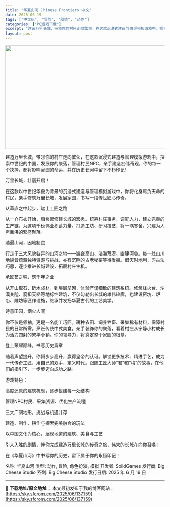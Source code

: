 ```yaml
---
title: "华夏山河 Chinese Frontiers 中文"
date: 2025-06-19
tags: ["中世纪", "冒险", "剧情", "动作"]
categories: ["PC游戏下载"]
excerpt: "建造万里长城，带领你的村庄走向繁荣，在这款沉浸式建造与管理模拟游戏中，探索中世纪的中国，发展你的聚落，管理村民NPC，亲手建造宏伟奇观，你的每一个抉择，都将影响家园的命运，并在历史长河中留下不朽印记! 万里长城，壮丽开启！ 在这款以中世纪华夏为背景的沉浸式建造与管理模拟游戏中，你将化身肩负天命的村民&hellip;"
layout: post
---
```


<img class="aligncenter size-full wp-image-137160" src="https://sky.sfcrom.com/wp-content/uploads/2025/06/2025061913191543.webp" alt="" width="700" height="327" />

建造万里长城，带领你的村庄走向繁荣，在这款沉浸式建造与管理模拟游戏中，探索中世纪的中国，发展你的聚落，管理村民NPC，亲手建造宏伟奇观，你的每一个抉择，都将影响家园的命运，并在历史长河中留下不朽印记!

万里长城，壮丽开启！

在这款以中世纪华夏为背景的沉浸式建造与管理模拟游戏中，你将化身肩负天命的村民，亲手修筑万里长城，发展家园，书写一段传世匠心传奇。

从草庐之中起步，踏上工匠之路

从一介布衣开始，肩负起修建长城的宏愿。统筹村庄事务，调配人力，建立完善的生产链，为这项千秋伟业积蓄力量。打造工坊、研习技艺，将一隅寒舍，兴建为人声鼎沸的繁盛聚落。

踏遍山河，因地制宜

行走于三大风貌各异的山河之地——巍巍高山、浩瀚荒漠、幽静河谷。每一处山川地貌皆蕴藏独特资源与挑战，亦有沉睡的古老秘密等待发掘。借天时地利，习古法巧思，逐步推进长城建设，拓展村庄生机。

承匠艺之魂，筑千年之业

从开山取石、斫木成材，到层层垒砌，体验严谨细致的建筑系统。修筑烽火台、沙漠关隘、箭扣天梯等地标性建筑，不仅勾勒出长城的雄伟轮廓，也建设窑坊、炉冶、雕坊等匠作设施，继承并发扬华夏古代的工艺美学。

诗意田园，烟火人间

你不仅是领袖，更是一名能工巧匠。耕种农田、饲养牲畜、采集稀有材料，保障村民的日常所需。烹饪传统中式美食，亲手装饰你的聚落，看着村庄从宁静小村成长为活力四射的繁华小镇。你的领导力，将奠定整个家园的根基。

登上荣耀巅峰，书写历史篇章

随着声望提升，你将步步高升，赢得皇帝的认可。解锁更多技术、精进手艺，成为一代传奇工匠，用自己的双手，定义时代。跟随工匠大师“君”和“梅”的故事，在他们的指引下，一步步迈向成功之路。

游戏特色：

高度还原的建筑机制，逐步搭建每一处结构

管理NPC村民、采集资源、优化生产流程

三大广阔地形，挑战与机遇并存

建造、制作、耕作与探索完美融合的玩法

以中国文化为核心，展现地道的建筑、美食与工艺

引人入胜的剧情，伴你完成建造万里长城的传奇之旅，伟大的长城在向你召唤！

在《华夏山河》中书写你的历史，留下属于你的永恒印记！

名称: 华夏山河
类型: 动作, 冒险, 角色扮演, 模拟
开发者: SolidGames
发行商: Big Cheese Studio
系列: Big Cheese Studio
发行日期: 2025 年 6 月 19 日

---
📖 **下载地址/原文地址：** 本文最初发布于我的博客网站：[https://sky.sfcrom.com/2025/06/137159](https://sky.sfcrom.com/2025/06/137159)

